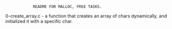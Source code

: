 				README FOR MALLOC, FREE TASKS.

0-create_array.c - a function that creates an array of chars dynamically, and initialized it with a specific char.



